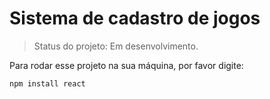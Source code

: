 # Sistema de cadastro de jogos

> Status do projeto: Em desenvolvimento.


Para rodar esse projeto na sua máquina, por favor digite:

```
npm install react
``` 
